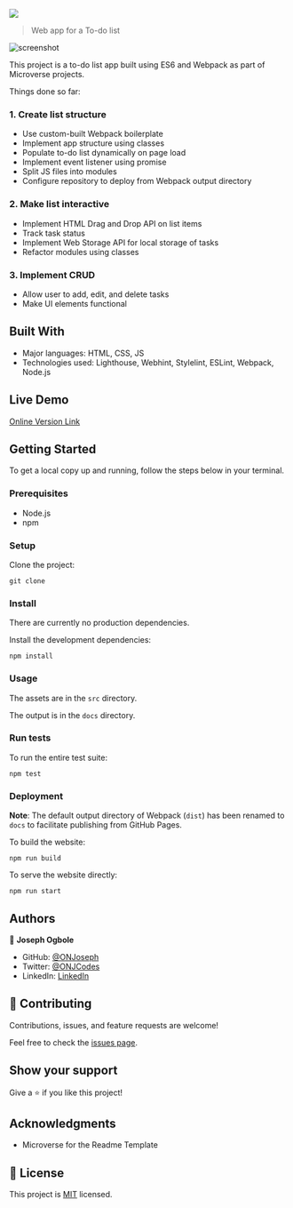 ![](https://img.shields.io/badge/Microverse-blueviolet)

> Web app for a To-do list


![screenshot](./src/image/Screenshot%20(132).png)

This project is a to-do list app built using ES6 and Webpack as part of Microverse projects.

Things done so far:

### 1. Create list structure

- Use custom-built Webpack boilerplate
- Implement app structure using classes
- Populate to-do list dynamically on page load
- Implement event listener using promise
- Split JS files into modules
- Configure repository to deploy from Webpack output directory

### 2. Make list interactive

- Implement HTML Drag and Drop API on list items
- Track task status
- Implement Web Storage API for local storage of tasks
- Refactor modules using classes

### 3. Implement CRUD

- Allow user to add, edit, and delete tasks
- Make UI elements functional

## Built With

- Major languages: HTML, CSS, JS
- Technologies used: Lighthouse, Webhint, Stylelint, ESLint, Webpack, Node.js

## Live Demo

[Online Version Link](https://onjoseph.github.io/To-Do_List/)

## Getting Started

To get a local copy up and running, follow the steps below in your terminal.

### Prerequisites

- Node.js
- npm

### Setup

Clone the project:

```
git clone 
```

### Install

There are currently no production dependencies.

Install the development dependencies:

```
npm install
```

### Usage

The assets are in the `src` directory.

The output is in the `docs` directory.

### Run tests

To run the entire test suite:

```
npm test
```

### Deployment

**Note**: The default output directory of Webpack (`dist`) has been renamed to `docs` to facilitate publishing from GitHub Pages.

To build the website:

```
npm run build
```

To serve the website directly:

```
npm run start
```

## Authors

👤 **Joseph Ogbole**

- GitHub: [@ONJoseph](https://github.com/ONJoseph)
- Twitter: [@ONJCodes](https://twitter.com/ONJCodes)
- LinkedIn: [LinkedIn](https://www.linkedin.com/in/o-n-joseph-ba8425147/)

## 🤝 Contributing

Contributions, issues, and feature requests are welcome!

Feel free to check the [issues page]().

## Show your support

Give a ⭐️ if you like this project!

## Acknowledgments

- Microverse for the Readme Template

## 📝 License

This project is [MIT](./MIT.md) licensed.
